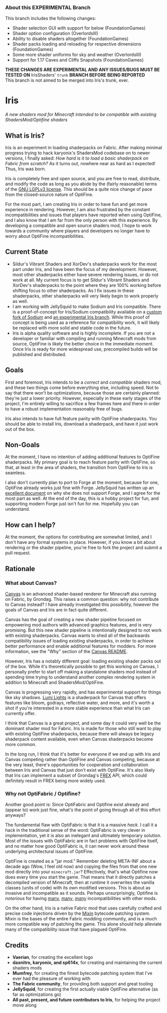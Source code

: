 ### About this EXPERIMENTAL Branch
This branch includes the following changes:
- Shader selection GUI with support for below (FoundationGames)
- Shader option configuration (OverlordsIII)
- Ability to disable shaders altogether (FoundationGames)
- Shader packs loading and reloading for respective dimensions (FoundationGames)
- Some more shader uniforms for sky and weather (OverlordsIII)
- Support for 1.17 Caves and Cliffs Snapshots (FoundationGames)

**THESE CHANGES ARE EXPERIMENTAL AND ANY ISSUES/BUGS MUST BE TESTED ON** IrisShaders' `trunk` **BRANCH BEFORE BEING REPORTED**
<br/>
This branch is not aimed to be merged into Iris's trunk, ever.

# Iris

*A new shaders mod for Minecraft intended to be compatible with existing ShadersMod/Optifine shaders*

## What is Iris?

Iris is an experiment in loading shaderpacks on Fabric. After making minimal progress trying to hack karyonix's ShadersMod codebase on to newer versions, I finally asked: *How hard is it to load a basic shaderpack on Fabric from scratch?* As it turns out, nowhere near as hard as I expected! Thus, Iris was born.

Iris is completely free and open source, and you are free to read, distribute, and modify the code as long as you abide by the (fairly reasonable) terms of the [GNU LGPLv3 license](https://github.com/IrisShaders/Iris/blob/master/LICENSE). This should be a quite nice change of pace from the closed-source nature of OptiFine.

For the most part, I am creating Iris in order to have fun and get more experience in rendering. However, I am also frustrated by the constant incompatibilities and issues that players have reported when using OptiFine, and I also know that I am far from the only person with this experience. By developing a compatible and open source shaders mod, I hope to work towards a community where players and developers no longer have to worry about OptiFine incompatibilities.


## Current State

* Sildur's Vibrant Shaders and XorDev's shaderpacks work for the most part under Iris, and have been the focus of my development. However, most other shaderpacks either have severe rendering issues, or do not work at all. My current focus is to get Sildur's Vibrant Shaders and XorDev's shaderpacks to the point where they are 100% working before shifting focus to other shaderpacks. As I fix issues in these shaderpacks, other shaderpacks will very likely begin to work properly as well.
* I am working with JellySquid to make Sodium and Iris compatible. There is a proof-of-concept for Iris/Sodium compatibility available on a [custom fork of Sodium](https://github.com/IrisShaders/sodium-fabric) and [an experimental Iris branch](https://github.com/IrisShaders/Iris/tree/sodium-compatibility). While this proof of concept is being used as a reference for compatibility work, it will likely be replaced with more solid and stable code in the future.
* Iris is alpha quality software and is highly incomplete. If you are not a developer or familiar with compiling and running Minecraft mods from source, OptiFine is likely the better choice in the immediate moment. Once Iris is ready for more widespread use, precompiled builds will be published and distributed.


## Goals

First and foremost, Iris intends to be a *correct* and *compatible* shaders mod, and these two things come before everything else, including speed. Not to say that there won't be optimizations, because those are certainly planned: they're just a lower priority. However, especially in these early stages of the project, I'm entirely willing to sacrifice a few frames here and there in order to have a robust implementation reasonably free of bugs.

Iris also intends to have full feature parity with OptiFine shaderpacks. You should be able to install Iris, download a shaderpack, and have it just work out of the box.


## Non-Goals

At the moment, I have no intention of adding additional features to OptiFine shaderpacks. My primary goal is to reach feature parity with OptiFine, so that, at least in the area of shaders, the transition from OptiFine to Iris is seamless.

I also don't currently plan to port to Forge at the moment, because for one, OptiFine already works just fine with Forge. JellySquid has written up an [excellent document](https://gist.github.com/jellysquid3/629eb84a74ab326046faf971150dc6c3) on why she does not support Forge, and I agree for the most part as well. At the end of the day, this is a hobby project for fun, and supporting modern Forge just isn't fun for me. Hopefully you can understand.


## How can I help?

At the moment, the options for contributing are somewhat limited, and I don't have any formal systems in place. However, if you know a bit about rendering or the shader pipeline, you're free to fork the project and submit a pull request.


## Rationale

### What about Canvas?

[Canvas](https://github.com/grondag/canvas) is an advanced shader-based renderer for Minecraft also running on Fabric, by Grondag. This raises a common question: why not contribute to Canvas instead? I have already investigated this possibility, however the goals of Canvas and Iris are in fact quite different.

Canvas has the goal of creating a new shader pipeline focused on empowering mod authors with advanced graphics features, and is very promising. But this new shader pipeline is intentionally designed to not work with existing shaderpacks. Canvas wants to shed all of the backwards compatibility issues of loading existing shaderpacks, in order to achieve better performance and enable additional features for modders. For more information, see the "Why" section of the [Canvas README](https://github.com/grondag/canvas/blob/one/README.md#Why).

However, Iris has a notably different goal: loading existing shader packs out of the box. While it's theoretically possible to get this working on Canvas, I personally prefer to start off making a standalone shaders mod instead of spending time trying to understand another complex rendering system in addition to Minecraft and ShadersMod/OptiFine.

Canvas is progressing very rapidly, and has experimental support for things like sky shadows. [Lumi Lights](https://spiralhalo.github.io/) is a shaderpack for Canvas that offers features like bloom, godrays, reflective water, and more, and it's worth a shot if you're interested in a more stable experience than what Iris can currently offer.

I think that Canvas is a great project, and some day it could very well be the dominant shader mod for Fabric. Iris is made for those who still want to play with existing OptiFine shaderpacks, because there will always be legacy shaderpack content available, even when Canvas shaderpacks become more common.

In the long run, I think that it's better for everyone if we end up with Iris and Canvas competing rather than OptiFine and Canvas competing, because at the very least, there's opportunities for cooperation and collaboration between Iris and Canvas that just don't exist with OptiFine. It's also likely that Iris can implement a subset of Grondag's [FREX](https://github.com/grondag/frex) API, which could definitely result in FREX being more widely used.


### Why not OptiFabric / Optifine?

Another good point is: Since OptiFabric and Optifine exist already and (appear to) work just fine, what's the point of going through all of this effort anyways?

The fundamental flaw with OptiFabric is that it is a massive *hack*. I call it a hack in the traditional sense of the word: OptiFabric is very clever in implementation, yet it is also an inelegant and ultimately temporary solution. Most of the issues with OptiFabric are in fact problems with OptiFine itself, and no matter how good OptiFabric is, it can never work around these underlying architectural issues of OptiFine.

OptiFine is created as a "jar mod." Remember deleting META-INF about a decade ago (Wow, I feel old now) and copying the files from that one new mod directly into your `minecraft.jar`? Effectively, that's what Optifine now does every time you start the game. That means that it directly patches a decompiled version of Minecraft, then at runtime it overwrites the vanilla classes (units of code) with its own modified versions. This is about as invasive and incompatible as it sounds. Perhaps unsurprisingly, Optifine is *notorious* for having [many](https://github.com/TerraformersMC/Terrestria/issues/178), [many](https://github.com/jellysquid3/lithium-fabric/issues/73), [*many*](https://www.reddit.com/r/feedthebeast/comments/6ueyla/112_optifine_incompatible_with_some_mods/) incompatibilities with other mods.

On the other hand, Iris is a native Fabric mod that uses carefully crafted and precise code injections driven by the [Mixin](https://github.com/SpongePowered/Mixin) bytecode patching system. Mixin is the bases of the entire Fabric modding community, and is a much more compatible way of patching the game. This alone should help alleviate many of the compatibility issue that have plagued OptiFine.


## Credits

* **Vaerian**, for creating the excellent logo
* **daxnitro, karyonix, and sp614x**, for creating and maintaining the current shaders mods
* **Mumfrey**, for creating the finest bytecode patching system that I've ever had the pleasure of working with
* **The Fabric community**, for providing both support and great tooling
* **JellySquid**, for creating the first actually viable OptiFine alternative (as far as optimizations go)
* **All past, present, and future contributors to Iris**, for helping the project move along
